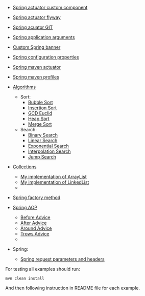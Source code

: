 
+ [Spring actuator custom component](spring-actuator-custom-component)
+ [Spring actuator flyway](spring-actuator-flyway)
+ [Spring acuator GIT](spring-actuator-git)
+ [Spring application arguments](spring-application-arguments)
+ [Custom Spring banner](spring-banner)
+ [Spring configuration properties](spring-configuration-properties)
+ [Spring maven actuator](spring-maven-actuator)
+ [Spring maven profiles](spring-maven-profiles)
+ [Algorithms](algorithms)
  + Sort:
    + [Bubble Sort](algorithms/src/main/java/kovteba/sort/bubblesort/BubbleSort.java)
    + [Insertion Sort](algorithms/src/main/java/kovteba/sort/insertionsort/readMe.md)
    + [GCD Euclid](algorithms/src/main/java/kovteba/sort/euclid)
    + [Heap Sort](algorithms/src/main/java/kovteba/sort/heapsort/readMe.md)
    + [Merge Sort](algorithms/src/main/java/kovteba/sort/mergesort/readMe.md)
  + Search:
    + [Binary Search](algorithms/src/main/java/kovteba/search/binarysearch/readMe.md)
    + [Linear Search](algorithms/src/main/java/kovteba/search/linearsearch)
    + [Exponential Search](algorithms/src/main/java/kovteba/search/exponentialsearch/readMe.md)
    + [Interpolation Search](algorithms/src/main/java/kovteba/search/interpolationsearch/readMe.md)
    + [Jump Search](algorithms/src/main/java/kovteba/search/jumpsearch/readMe.md)
+ [Collections](collections)
  + [My implementation of ArrayList](collections/src/main/java/kovteba/myarraylist)
  + [My implementation of LinkedList](collections/src/main/java/kovteba/linkedlist)
  + []()
+ [Spring factory method](spring-factory-method)
+ [Spring AOP]()
  + [Before Advice](spring-aop/src/main/java/kovteba/before)
  + [After Advice](spring-aop/src/main/java/kovteba/after)
  + [Around Advice](spring-aop/src/main/java/kovteba/around)
  + [Trows Advice](spring-aop/src/main/java/kovteba/trowadvice)
  + []()

+ Spring:
  + [Spring request parameters and headers](spring-request-mapping/readMe.md)

For testing all examples should run:

```shell
mvn clean install
```

And then following instruction in README file for each example.